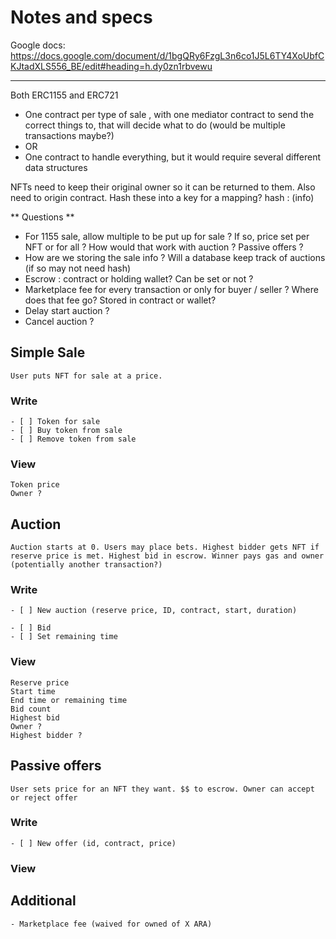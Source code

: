 # Notes and specs

Google docs: https://docs.google.com/document/d/1bgQRy6FzgL3n6co1J5L6TY4XoUbfCKJtadXLS556_BE/edit#heading=h.dy0zn1rbvewu

--------------

Both ERC1155 and ERC721

- One contract per type of sale , with one mediator contract to send the correct things to, that will decide what to do (would be multiple transactions maybe?)
- OR
- One contract to handle everything, but it would require several different data structures

 NFTs need to keep their original owner so it can be returned to them. Also need to origin contract. Hash these into a key for a mapping? hash : (info)

** Questions **

 - For 1155 sale, allow multiple to be put up for sale ? If so, price set per NFT or for all ? How would that work with auction ? Passive offers ?
 - How are we storing the sale info ? Will a database keep track of auctions (if so may not need hash)
 - Escrow : contract or holding wallet? Can be set or not ?
 - Marketplace fee for every transaction or only for buyer / seller ? Where does that fee go? Stored in contract or wallet?
 - Delay start auction ?
 - Cancel auction ?

## Simple Sale
	User puts NFT for sale at a price.

### Write
	- [ ] Token for sale
	- [ ] Buy token from sale
	- [ ] Remove token from sale

### View
	Token price
	Owner ?

## Auction

	Auction starts at 0. Users may place bets. Highest bidder gets NFT if reserve price is met. Highest bid in escrow. Winner pays gas and owner (potentially another transaction?)


### Write

	- [ ] New auction (reserve price, ID, contract, start, duration)

	- [ ] Bid
	- [ ] Set remaining time

### View
	Reserve price
	Start time
	End time or remaining time
	Bid count
	Highest bid
	Owner ?
	Highest bidder ?


## Passive offers

	User sets price for an NFT they want. $$ to escrow. Owner can accept or reject offer

### Write

	- [ ] New offer (id, contract, price)

### View



## Additional

	- Marketplace fee (waived for owned of X ARA)
